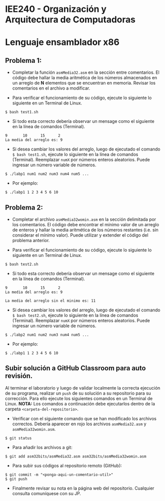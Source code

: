 # IEE240 - Organización y Arquitectura de Computadoras
# Lenguaje ensamblador x86

## Problema 1:
- Completar la función `asmMedia32.asm` en la sección entre comentarios. El código debe hallar la media aritmética de los números almacenados en un arreglo de **N** elementos que se encuentran en memoria. Revisar los comentarios en el archivo a modificar. 

- Para verificar el funcionamiento de su código, ejecute lo siguiente lo siguiente en un Terminal de Linux.
```
$ bash test1.sh
```
- Si todo esta correcto debería observar un mensage como el siguiente en la línea de comandos (Terminal).
```
9       10      15      2
La media del arreglo es: 9 
```
- Si desea cambiar los valores del arreglo, luego de ejecutado el comando `$ bash test1.sh`, ejecute lo siguiente en la línea de comandos (Terminal). Reemplazar `numX` por números enteros aleatorios. Puede ingresar un número variable de números.
```
$ ./labp1 num1 num2 num3 num4 num5 ... 
```
- Por ejemplo:
```
$ ./labp1 1 2 3 4 5 6 10  
```

## Problema 2:
- Completar el archivo `asmMedia32womin.asm` en la sección delimitada por los comentarios. El código debe encontrar el mínimo valor de un arreglo de enteros y hallar la media aritmética de los números restantes (i.e. sin considerar el mínimo valor). Puede utilizar y extender el código del problema anterior. 

- Para verificar el funcionamiento de su código, ejecute lo siguiente lo siguiente en un Terminal de Linux.
```
$ bash test2.sh
```
- Si todo esta correcto debería observar un mensage como el siguiente en la línea de comandos (Terminal).
```
9       10      15      2
La media del arreglo es: 9 

La media del arreglo sin el minimo es: 11 
```
- Si desea cambiar los valores del arreglo, luego de ejecutado el comando `$ bash test2.sh`, ejecute lo siguiente en la línea de comandos (Terminal). Reemplazar `numX` por números enteros aleatorios. Puede ingresar un número variable de números.
```
$ ./labp2 num1 num2 num3 num4 num5 ... 
```
- Por ejemplo:
```
$ ./labp1 1 2 3 4 5 6 10  
```

## Subir solución a GitHub Classroom para auto revisión.
Al terminar el laboratorio y luego de validar localmente la correcta ejecución de su programa, realizar un `push` de su solución a su repositorio para su corrección. Para ello ejecute los siguientes comandos en un Terminal de Linux. **NOTA:** Los comandos a continuación debe ejecutarlos dentro de la carpeta `<carpeta-del-repositorio>`.

- Verificar con el siguiente comando que se han modificado los archivos correctos. Debería aparecer en rojo los archivos `asmMedia32.asm` y `asmMedia32womin.asm`.
```
$ git status
```
- Para añadir los archivos a git:
```
$ git add asm32bits/asmMedia32.asm asm32bits/asmMedia32womin.asm
```
- Para subir sus códigos al repositorio remoto (GitHub):
```
$ git commit -m "<ponga-aqui-un-comentario-util>"
$ git push
```
- Finalmente revisar su nota en la página web del repositorio. Cualquier consulta comuníquese con su JP.
